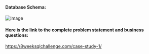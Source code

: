 #### Database Schema:
![image](https://user-images.githubusercontent.com/35657846/178791123-29a5b41d-6898-40c9-b293-30f8a3e0c8f8.png)

#### Here is the link to the complete problem statement and business questions:
https://8weeksqlchallenge.com/case-study-1/


